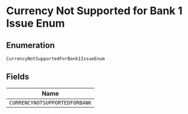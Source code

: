 
# Currency Not Supported for Bank 1 Issue Enum

## Enumeration

`CurrencyNotSupportedForBank1IssueEnum`

## Fields

| Name |
|  --- |
| `CURRENCYNOTSUPPORTEDFORBANK` |

